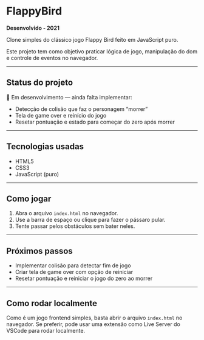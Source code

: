 # FlappyBird

**Desenvolvido - 2021**

Clone simples do clássico jogo Flappy Bird feito em JavaScript puro.

Este projeto tem como objetivo praticar lógica de jogo, manipulação do dom e controle de eventos no navegador.

---

## Status do projeto

🚧 Em desenvolvimento — ainda falta implementar:

- Detecção de colisão que faz o personagem “morrer”
- Tela de game over e reinício do jogo
- Resetar pontuação e estado para começar do zero após morrer

---

## Tecnologias usadas

- HTML5
- CSS3
- JavaScript (puro)

---

## Como jogar

1. Abra o arquivo `index.html` no navegador.
2. Use a barra de espaço ou clique para fazer o pássaro pular.
3. Tente passar pelos obstáculos sem bater neles.

---

## Próximos passos

- Implementar colisão para detectar fim de jogo
- Criar tela de game over com opção de reiniciar
- Resetar pontuação e reiniciar o jogo do zero ao morrer

---

## Como rodar localmente

Como é um jogo frontend simples, basta abrir o arquivo `index.html` no navegador. Se preferir, pode usar uma extensão como Live Server do VSCode para rodar localmente.